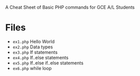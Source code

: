 A Cheat Sheet of Basic PHP commands for GCE A/L Students

# Files

- `ex1.php` Hello World
- `ex2.php` Data types
- `ex3.php` If statements
- `ex4.php` If..else statements
- `ex5.php` If..else if..else statements
- `ex6.php` while loop
